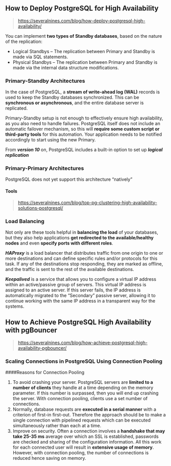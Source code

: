 ## How to Deploy PostgreSQL for High Availability
> https://severalnines.com/blog/how-deploy-postgresql-high-availability/

You can implement **two types of Standby databases**, based on the nature of the replication:
- Logical Standbys – The replication between Primary and Standby is made via SQL statements.
- Physical Standbys – The replication between Primary and Standby is made via the internal data structure modifications.

### Primary-Standby Architectures
In the case of PostgreSQL, a **stream of write-ahead log (WAL)** records is used to keep the Standby databases synchronized. This can be **synchronous or asynchronous**, and the entire database server is replicated.

Primary-Standby setup is not enough to effectively ensure high availability, as you also need to handle failures.
PostgreSQL itself does not include an automatic failover mechanism, so this will **require some custom script or third-party tools** for this automation.
Your application needs to be notified accordingly to start using the new Primary.

From ***version 10*** on, PostgreSQL includes a built-in option to set up ***logical replication***

### Primary-Primary Architectures
PostgreSQL does not yet support this architecture “natively”
#### Tools
> https://severalnines.com/blog/top-pg-clustering-high-availability-solutions-postgresql/

### Load Balancing
Not only are these tools helpful in **balancing the load** of your databases, but they also help applications **get redirected to the available/healthy nodes** and even **specify ports with different roles**.

***HAProxy*** is a load balancer that distributes traffic from one origin to one or more destinations and can define specific rules and/or protocols for this task. If any of the destinations stop responding, they are marked as offline, and the traffic is sent to the rest of the available destinations.

***Keepalived*** is a service that allows you to configure a virtual IP address within an active/passive group of servers. This virtual IP address is assigned to an active server. If this server fails, the IP address is automatically migrated to the “Secondary” passive server, allowing it to continue working with the same IP address in a transparent way for the systems.

## How to Achieve PostgreSQL High Availability with pgBouncer
> https://severalnines.com/blog/how-achieve-postgresql-high-availability-pgbouncer/

### Scaling Connections in PostgreSQL Using Connection Pooling

####Reasons for Connection Pooling
1. To avoid crashing your server. PostgreSQL servers are **limited to a number of clients** they handle at a time depending on the memory parameter. If this number is surpassed, then you will end up crashing the server. With connection pooling, clients use a set number of connections.
2. Normally, database requests are **executed in a serial manner** with a criterion of first-in first-out. Therefore the approach should be to make a single connection with pipelined requests which can be executed simultaneously rather than each at a time.
3. Improve on security. Often a connection involves a **handshake that may take 25-35 ms** average over which an SSL is established, passwords are checked and sharing of the configuration information. All this work for each connected user will result in **extensive usage of memory**. However, with connection pooling, the number of connections is reduced hence saving on memory.

